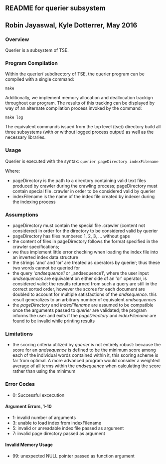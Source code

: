 ## **README for querier subsystem**
## Robin Jayaswal, Kyle Dotterrer, May 2016

### **Overview**
Querier is a subsystem of TSE. 

### **Program Compilation**
Within the querier/ subdirectory of TSE, the querier program
can be compiled with a single command: 

```make```

Additionally, we implement memory allocation and deallocation
trackign throughout our program. The results of this tracking can 
be displayed by way of an alternate compilation process invoked by the command:

```make log```

The equivalent commands issued from the top level (tse/) directory 
build all three subsystems (with or without logged process output) 
as well as the necessary libraries. 

### **Usage**
Querier is executed with the syntax:
```querier pageDirectory indexFilename```

Where:
* pageDirectory is the path to a directory containing valid text files
produced by crawler during the crawling process; pageDirectory must 
contain special file .crawler in order to be considered valid by querier
* indexFilename is the name of the index file created by indexer during
the indexing process


### **Assumptions**
* pageDirectory must contain the special file .crawler (content not considered)
in order for the directory to be considered valid by querier
* pageDirectory has files numbered 1, 2, 3, ... without gaps
* the content of files in pageDirectory follows the format specified in the 
crawler specifications; 
* we thus implement little error checking when loading
the index file into an inverted index data structure
* the strings 'and' and 'or' are treated as operators by querier; thus these
two words cannot be queried for
* the query '_andsequence1_ or _andsequence1', where the user input _andsequences_ 
are equivalent on either side of an 'or' operator, is considered valid; the results
returned from such a query are still in the correct sorted order, however the scores
for each document are doubled to account for multiple satisfactions of the _andsequence_.
this result generalizes to an arbitrary number of equivalent _andsequences_
* the _pageDirectory_ and _indexFilename_ are assumed to be compatible once the arguments
passed to _querier_ are validated; the program informs the user and exits if the 
_pageDirectory_ and _indexFilename_ are found to be invalid while printing results


### **Limitations**
* the scoring criteria utilized by _querier_ is not entirely robust: 
because the score for an _andsequence_ is defined to be the minimum
score among each of the individual words contained within it, this 
scoring scheme is far from optimal. A more advanced program would 
consider a weighted average of all terms within the _andsequence_ when
calculating the score rather than using the minimum


### **Error Codes**
* 0: Successful excecution

#### Argument Errors, 1-10
* 1: invalid number of arguments
* 3: unable to load index from indexFilename
* 5: invalid or unreadable index file passed as argument
* 7: invalid page directory passed as argument

#### Invalid Memory Usage
* 99: unexpected NULL pointer passed as function argument


